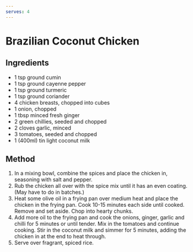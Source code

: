 ```yaml
---
serves: 4
---
```


# Brazilian Coconut Chicken

## Ingredients

* 1 tsp ground cumin
* 1 tsp ground cayenne pepper
* 1 tsp ground turmeric
* 1 tsp ground coriander
* 4 chicken breasts, chopped into cubes
* 1 onion, chopped
* 1 tbsp minced fresh ginger
* 2 green chillies, seeded and chopped
* 2 cloves garlic, minced
* 3 tomatoes, seeded and chopped
* 1 (400ml) tin light coconut milk

## Method

1. In a mixing bowl, combine the spices and place the chicken in, seasoning with salt and
   pepper.
2. Rub the chicken all over with the spice mix until it has an even coating. (May have to do in
   batches.)
3. Heat some olive oil in a frying pan over medium heat and place the chicken in the frying pan.
   Cook 10-15 minutes each side until cooked. Remove and set aside. Chop into hearty chunks.
4. Add more oil to the frying pan and cook the onions, ginger, garlic and chilli for 5 minutes or
   until tender. Mix in the tomatoes and continue cooking. Stir in the coconut milk and simmer for
   5 minutes, adding the chicken in at the end to heat through.
5. Serve over fragrant, spiced rice.
